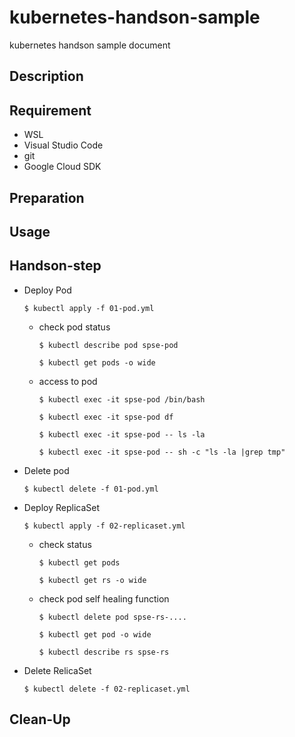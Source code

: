 # kubernetes-handson-sample
kubernetes handson sample document

## Description

## Requirement
- WSL
- Visual Studio Code
- git
- Google Cloud SDK

## Preparation

## Usage

## Handson-step

- Deploy Pod

  `$ kubectl apply -f 01-pod.yml`
  
  - check pod status
    
    `$ kubectl describe pod spse-pod`
    
    `$ kubectl get pods -o wide`
    
  - access to pod
  
    `$ kubectl exec -it spse-pod /bin/bash`
    
    `$ kubectl exec -it spse-pod df`
    
    `$ kubectl exec -it spse-pod -- ls -la`
    
    `$ kubectl exec -it spse-pod -- sh -c "ls -la |grep tmp"`
    
- Delete pod

  `$ kubectl delete -f 01-pod.yml`
  
- Deploy ReplicaSet

  `$ kubectl apply -f 02-replicaset.yml`
  
  - check status
  
    `$ kubectl get pods`
    
    `$ kubectl get rs -o wide`
  
  - check pod self healing function
  
    `$ kubectl delete pod spse-rs-....`
    
    `$ kubectl get pod -o wide`
    
    `$ kubectl describe rs spse-rs`
 
 - Delete RelicaSet
 
   `$ kubectl delete -f 02-replicaset.yml`

## Clean-Up
